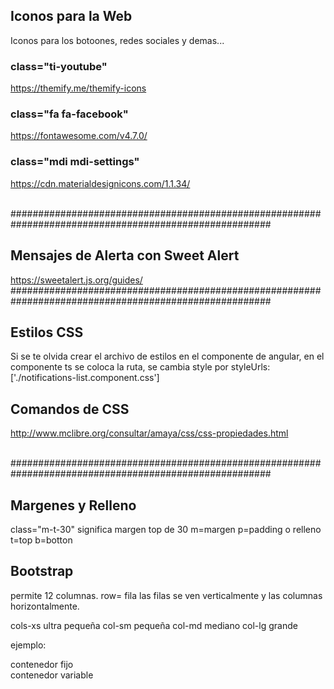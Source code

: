## Iconos para la Web
Iconos para los botoones, redes sociales y demas...

### class="ti-youtube"
https://themify.me/themify-icons

###  class="fa fa-facebook"
https://fontawesome.com/v4.7.0/

### class="mdi mdi-settings"
https://cdn.materialdesignicons.com/1.1.34/

</br>
#######################################################################################################
</br>

## Mensajes de Alerta con Sweet Alert
https://sweetalert.js.org/guides/
</br>
#######################################################################################################
</br>

## Estilos CSS

Si se te olvida crear el archivo de estilos en el componente de angular, en el componente ts se coloca la ruta, se cambia style por styleUrls: ['./notifications-list.component.css']

## Comandos de CSS
http://www.mclibre.org/consultar/amaya/css/css-propiedades.html


</br>
#######################################################################################################
</br>

## Margenes y Relleno
 class="m-t-30"   significa margen top de 30
 m=margen
 p=padding o relleno
 t=top
 b=botton

## Bootstrap
permite 12 columnas. row= fila
las filas se ven verticalmente y las columnas horizontalmente.

<div class="row">

cols-xs   ultra pequeña
col-sm    pequeña
col-md    mediano
col-lg    grande

ejemplo: <div class="col-lg-3">

<div class="container">          contenedor fijo
<div class="container-fluid">    contenedor variable


